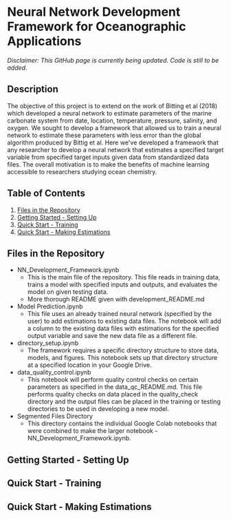# Neural Network Development Framework for Oceanographic Applications

*Disclaimer: This GitHub page is currently being updated. Code is still to be added.*

## Description
The objective of this project is to extend on the work of Bitting et al (2018) which developed a neural network to estimate parameters of the marine carbonate system from date, location, temperature, pressure, salinity, and oxygen. We sought to develop a framework that allowed us to train a neural network to estimate these parameters with less error than the global algorithm produced by Bittig et al. Here we've developed a framework that any researcher to develop a neural network that estimates a specified target variable from specified target inputs given data from standardized data files. The overall motivation is to make the benefits of machine learning accessible to researchers studying ocean chemistry. 

## Table of Contents
1. [Files in the Repository](#files-in-the-repository)
2. [Getting Started - Setting Up](#-getting-started-setting-up)
3. [Quick Start - Training](#-quick-start-training)
4. [Quick Start - Making Estimations](#quick-start-making-estimations)

## Files in the Repository
- NN_Development_Framework.ipynb
  - This is the main file of the repository. This file reads in training data, trains a model with specified inputs and outputs, and evaluates the model on given testing data.
  - More thorough README given with development_README.md
- Model Prediction.ipynb
  - This file uses an already trained neural network (specified by the user) to add estimations to existing data files. The notebook will add a column to the existing data files with estimations for the specified output variable and save the new data file as a different file.  
- directory_setup.ipynb
  - The framework requires a specific directory structure to store data, models, and figures. This notebook sets up that directory structure at a specified location in your Google Drive.
- data_quality_control.ipynb
  - This notebook will perform quality control checks on certain parameters as specified in the data_qc_README.md. This file performs quality checks on data placed in the quality_check directory and the output files can be placed in the training or testing directories to be used in developing a new model.
- Segmented Files Directory
  - This directory contains the individual Google Colab notebooks that were combined to make the larger notebook - NN_Development_Framework.ipynb.   

## Getting Started - Setting Up

## Quick Start - Training

## Quick Start - Making Estimations
